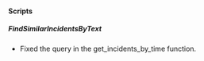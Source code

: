 
#### Scripts
##### FindSimilarIncidentsByText
-  Fixed the query in the get_incidents_by_time function.
